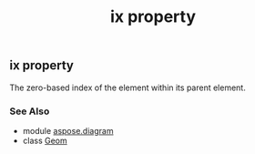 ﻿---
title: ix property
second_title: Aspose.Diagram for Python via .NET API References
description: 
type: docs
weight: 50
url: /python-net/aspose.diagram/geom/ix/
is_root: false
---

## ix property


The zero-based index of the element within its parent element.

### See Also
* module [aspose.diagram](../../)
* class [Geom](/diagram/python-net/aspose.diagram/geom)
